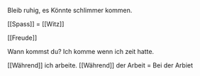 Bleib ruhig, es Könnte schlimmer kommen.

[[Spass]] = [[Witz]]

[[Freude]]

Wann kommst du?
Ich komme wenn ich zeit hatte.


[[Während]] ich arbeite.
[[Während]] der Arbeit = Bei der Arbiet 

